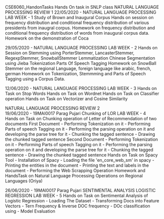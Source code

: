 CSE6060_HandonTasks
Hands On task in SNLP class
NATURAL LANGUAGE PROCESSING REVIEW 1
 22/05/2020 - NATURAL LANGUAGE PROCESSING LAB WEEK - 1
  Study of Brown and Inaugural Corpus
  Hands on session on frequency distribution and conditional frequency distribution of various presidents from inaugral corpus.
  Homework on frequency distribution and conditional frequency distribution of words from inaugural corpus data.
  Homework on the demonstration of Coca
  
29/05/2020 - NATURAL LANGUAGE PROCESSING LAB WEEK - 2
  Hands on Session on Stemming using PorterStemmer, LancasterStemmer, RegexpStemmer, SnowballStemmer
  Lemmatization
  Chinese Segmentation using Jieba
  Tokenization
  Parts Of Speech Tagging
  Homework on SnowBall Stemmer on the regional Language, foreign language like arabic, french, german
  Homework on Tokenization, Stemmming and Parts of Speech Tagging using a Corpus Data.
  
 12/06/2020 - NATURAL LANGUAGE PROCESSING LAB WEEK - 3
  Hands on Task on Stop Words
  Hands on Task on Wordnet
  Hands on Task on Classifier operation
  Hands on Task on Vectorizer and Cosine Similarity
  
NATURAL LANGUAGE PROCESSING REVIEW 2  
 19/06/2020 - 19MAI0017 Parag Pujari Chunking of LOR LAB WEEK - 4
  Hands on Task on Chunking operation of Letter of Recommendation of two documents
     First Document
      - Performing Tokenization on it
      - Performing Parts of speech Tagging on it
      - Performing the parsing operation on it and developing the parse tree for it
      - Chunking the tagged sentence
      - Drawing the chunked tagged sentence
     Second Document
      - Performing Tokenization on it
      - Performing Parts of speech Tagging on it
      - Performing the parsing operation on it and developing the parse tree for it
      - Chunking the tagged sentence
      - Drawing the chunked tagged sentence
   Hands on Task on Spacy Tool
      - Installation of Spacy
      - Loading the file 'en_core_web_sm' in spacy
      - Printing the entities in the document
      - Printing the text and labels in the document
      - Performing the Web Scrapping Operation
    Homework and HandsTask on Natural Language Processing Operations on Regional Languages (Oriya)

 26/06/2020 - 19MAI0017 Parag Pujari SENTIMENTAL ANALYSIS LOGISTIC REGRESSION LAB WEEK - 5
    Hands on Task on Sentimental Analysis of Logistic Regression
      - Loading The Dataset
      - Transforming Docs into Feature Vectors
      - Tern Frequency & Inverse DOC frequency
      - DOc classification using
      - Model Evaluation
   
  
      
  
  
  
  
  
  



